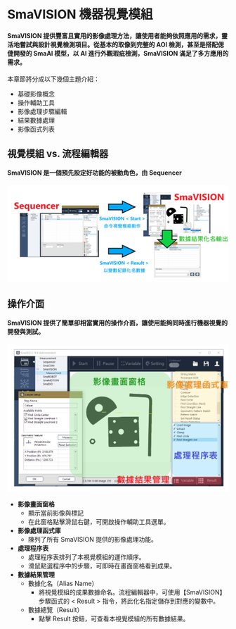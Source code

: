# SmaVISION 機器視覺模組

#### SmaVISION 提供豐富且實用的影像處理方法，讓使用者能夠依照應用的需求，靈活地嘗試與設計視覺檢測項目。從基本的取像到完整的 AOI 檢測，甚至是搭配偲倢開發的 SmaAI 模型，以 AI 進行外觀瑕疵檢測，SmaVISION 滿足了多方應用的需求。

本章節將分成以下幾個主題介紹：

* 基礎影像概念
* 操作輔助工具
* 影像處理步驟編輯
* 結果數據處理
* 影像函式列表

## 視覺模組 vs. 流程編輯器

#### SmaVISION 是一個預先設定好功能的被動角色，由 Sequencer

![SmaVISION vs. Sequencer](../../.gitbook/assets/visionmodule_vs-sequencer2.png)

## 操作介面

#### SmaVISION 提供了簡單卻相當實用的操作介面，讓使用能夠同時進行機器視覺的開發與測試。

![](../../.gitbook/assets/visionmodule_intro.png)

* **影像畫面窗格**
  * 顯示當前影像與標記
  * 在此窗格點擊滑鼠右鍵，可開啟操作輔助工具選單。
* **影像處理函式庫**
  * 陳列了所有 SmaVISION 提供的影像處理功能。
* **處理程序表**
  * 處理程序表排列了本視覺模組的運作順序。
  * 滑鼠點選程序中的步驟，可即時在畫面窗格看到成果。
* **數據結果管理**
  * 數據化名（Alias Name）
    * 將視覺模組的成果數據命名。流程編輯器中，可使用【SmaVISION】步驟函式的 &lt; Result &gt; 指令，將此化名指定儲存到對應的變數中。
  * 數據總覽（Result）
    * 點擊 Result 按鈕，可查看本視覺模組的所有數據結果。

